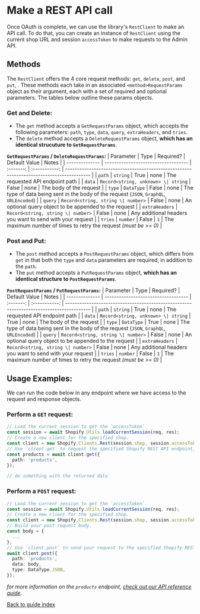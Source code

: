 # Make a REST API call

Once OAuth is complete, we can use the library's `RestClient` to make an API call. To do that, you can create an instance of `RestClient` using the current shop URL and session `accessToken` to make requests to the Admin API.

## Methods

The `RestClient` offers the 4 core request methods: `get`, `delete`, `post`, and `put`, . These methods each take in an associated `<method>RequestParams` object as their argument, each with a set of required and optional parameters. The tables below outline these params objects.

### Get and Delete:

- The `get` method accepts a `GetRequestParams` object, which accepts the following parameters: `path`, `type`, `data`, `query`, `extraHeaders`, and `tries`.
- The `delete` method accepts a `DeleteRequestParams` object, **which has an identical strucuture to `GetRequestParams`**.

**`GetRequestParams` / `DeleteRequestParams`:**
  | Parameter | Type | Required? | Default Value | Notes |
  | -------------- | ----------------------------------- | :-------: | :-----------: | ---------------------------------------------------------------------------------------- |
  | `path` | `string` | True | none | The requested API endpoint path |
  | `data` | `Record<string, unknown> \| string` | False | none | The body of the request |
  | `type` | `DataType` | False | none | The type of data being sent in the body of the request (`JSON`, `GraphQL`, `URLEncoded`) |
  | `query` | `Record<string, string \| number>` | False | none | An optional query object to be appended to the request |
  | `extraHeaders` | `Record<string, string \| number>` | False | none | Any additional headers you want to send with your request |
  | `tries` | `number` | False | `1` | The maximum number of times to retry the request _(must be >= 0)_ |

### Post and Put:

- The `post` method accepts a `PostRequestParams` object, which differs from `get` in that both the `type` and `data` parameters are required, in addition to the `path`.
- The `put` method accepts a `PutRequestParams` object, **which has an identical structure to `PostRequestParams`**.

**`PostRequestParams` / `PutRequestParams`:**
  | Parameter | Type | Required? | Default Value | Notes |
  | -------------- | ----------------------------------- | :-------: | :-----------: | ---------------------------------------------------------------------------------------- |
  | `path` | `string` | True | none | The requested API endpoint path |
  | `data` | `Record<string, unknown> \| string` | True | none | The body of the request |
  | `type` | `DataType` | True | none | The type of data being sent in the body of the request (`JSON`, `GraphQL`, `URLEncoded`) |
  | `query` | `Record<string, string \| number>` | False | none | An optional query object to be appended to the request |
  | `extraHeaders` | `Record<string, string \| number>` | False | none | Any additional headers you want to send with your request |
  | `tries` | `number` | False | `1` | The maximum number of times to retry the request _(must be >= 0)_ |

## Usage Examples:

We can run the code below in any endpoint where we have access to the request and response objects.

### Perform a `GET` request:

```ts
// Load the current session to get the `accessToken`.
const session = await Shopify.Utils.loadCurrentSession(req, res);
// Create a new client for the specified shop.
const client = new Shopify.Clients.Rest(session.shop, session.accessToken);
// Use `client.get` to request the specified Shopify REST API endpoint, in this case `products`.
const products = await client.get({
  path: 'products',
});

// do something with the returned data
```

### Perform a `POST` request:

```ts
// Load the current session to get the `accessToken`.
const session = await Shopify.Utils.loadCurrentSession(req, res);
// Create a new client for the specified shop.
const client = new Shopify.Clients.Rest(session.shop, session.accessToken);
// Build your post request body.
const body = {
  ...
};
// Use `client.post` to send your request to the specified Shopify REST API endpoint.
await client.post({
  path: 'products',
  data: body,
  type: DataType.JSON,
});
```

_for more information on the `products` endpoint, [check out our API reference guide](https://shopify.dev/docs/admin-api/rest/reference/products/product#create-2021-01)._

[Back to guide index](../README.md)
